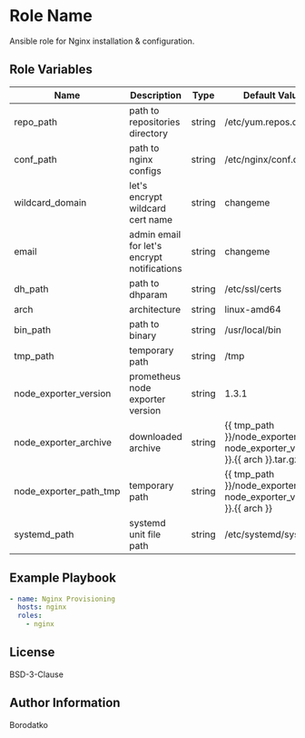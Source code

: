 Role Name
=========

Ansible role for Nginx installation & configuration.


Role Variables
--------------

| Name | Description | Type | Default Value|
|------|-------------|------|---------|
| repo_path | path to repositories directory | string | /etc/yum.repos.d |
| conf_path | path to nginx configs | string | /etc/nginx/conf.d |
| wildcard_domain | let's encrypt wildcard cert name | string | changeme |
| email | admin email for let's encrypt notifications| string | changeme |
| dh_path | path to dhparam | string | /etc/ssl/certs |
| arch | architecture  | string | linux-amd64 |
| bin_path | path to binary  | string | /usr/local/bin |
| tmp_path | temporary path  | string | /tmp |
| node_exporter_version | prometheus node exporter version | string | 1.3.1 |
| node_exporter_archive | downloaded archive | string | {{ tmp_path }}/node_exporter-{{ node_exporter_version }}.{{ arch }}.tar.gz |
| node_exporter_path_tmp | temporary path | string | {{ tmp_path }}/node_exporter-{{ node_exporter_version }}.{{ arch }} |
| systemd_path | systemd unit file path | string | /etc/systemd/system |


Example Playbook
----------------

```yaml
- name: Nginx Provisioning
  hosts: nginx
  roles:
    - nginx
```


License
-------

BSD-3-Clause


Author Information
------------------

Borodatko
